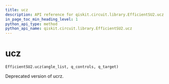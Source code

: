 ```yaml
---
title: ucz
description: API reference for qiskit.circuit.library.EfficientSU2.ucz
in_page_toc_min_heading_level: 1
python_api_type: method
python_api_name: qiskit.circuit.library.EfficientSU2.ucz
---
```


# ucz

<span id="qiskit.circuit.library.EfficientSU2.ucz" />

`EfficientSU2.ucz(angle_list, q_controls, q_target)`

Deprecated version of ucrz.

